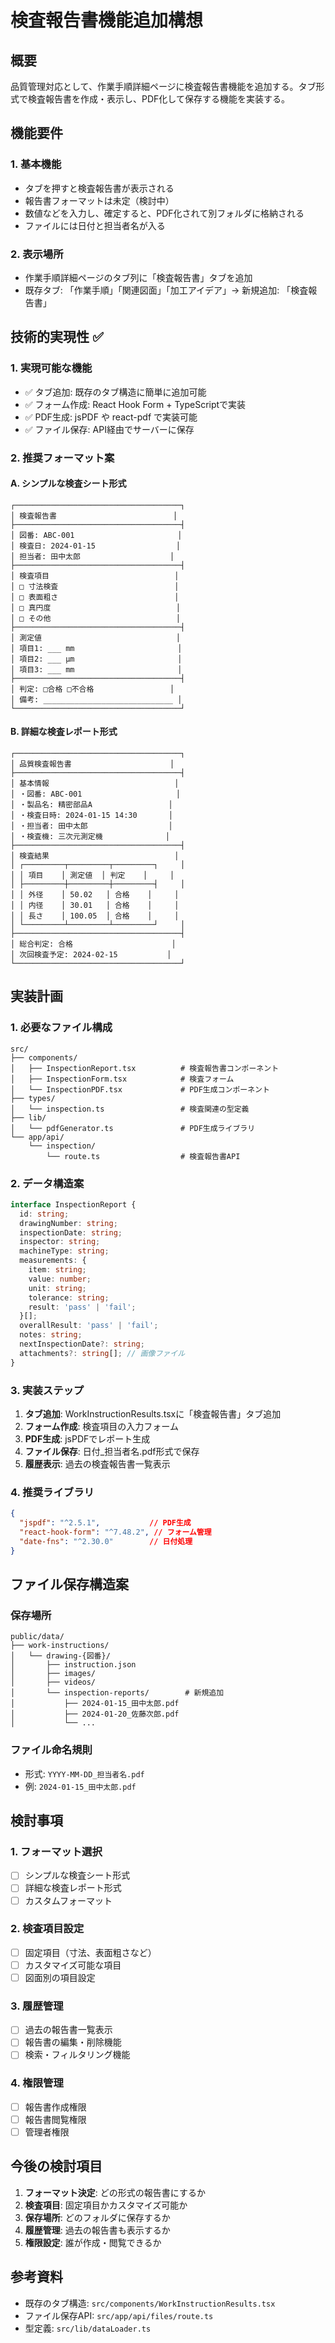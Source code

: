 # 検査報告書機能追加構想

## 概要

品質管理対応として、作業手順詳細ページに検査報告書機能を追加する。タブ形式で検査報告書を作成・表示し、PDF化して保存する機能を実装する。

## 機能要件

### 1. 基本機能
- タブを押すと検査報告書が表示される
- 報告書フォーマットは未定（検討中）
- 数値などを入力し、確定すると、PDF化されて別フォルダに格納される
- ファイルには日付と担当者名が入る

### 2. 表示場所
- 作業手順詳細ページのタブ列に「検査報告書」タブを追加
- 既存タブ: 「作業手順」「関連図面」「加工アイデア」→ 新規追加: 「検査報告書」

## 技術的実現性 ✅

### 1. 実現可能な機能
- ✅ タブ追加: 既存のタブ構造に簡単に追加可能
- ✅ フォーム作成: React Hook Form + TypeScriptで実装
- ✅ PDF生成: jsPDF や react-pdf で実装可能
- ✅ ファイル保存: API経由でサーバーに保存

### 2. 推奨フォーマット案

#### A. シンプルな検査シート形式
```
┌─────────────────────────────────────┐
│ 検査報告書                          │
├─────────────────────────────────────┤
│ 図番: ABC-001                       │
│ 検査日: 2024-01-15                  │
│ 担当者: 田中太郎                    │
├─────────────────────────────────────┤
│ 検査項目                            │
│ □ 寸法検査                          │
│ □ 表面粗さ                          │
│ □ 真円度                            │
│ □ その他                            │
├─────────────────────────────────────┤
│ 測定値                              │
│ 項目1: ___ mm                       │
│ 項目2: ___ μm                       │
│ 項目3: ___ mm                       │
├─────────────────────────────────────┤
│ 判定: □合格 □不合格                 │
│ 備考: _____________________________ │
└─────────────────────────────────────┘
```

#### B. 詳細な検査レポート形式
```
┌─────────────────────────────────────┐
│ 品質検査報告書                      │
├─────────────────────────────────────┤
│ 基本情報                            │
│ ・図番: ABC-001                     │
│ ・製品名: 精密部品A                 │
│ ・検査日時: 2024-01-15 14:30       │
│ ・担当者: 田中太郎                  │
│ ・検査機: 三次元測定機              │
├─────────────────────────────────────┤
│ 検査結果                            │
│ ┌─────────┬─────────┬─────────┐     │
│ │ 項目    │ 測定値  │ 判定    │     │
│ ├─────────┼─────────┼─────────┤     │
│ │ 外径    │ 50.02   │ 合格    │     │
│ │ 内径    │ 30.01   │ 合格    │     │
│ │ 長さ    │ 100.05  │ 合格    │     │
│ └─────────┴─────────┴─────────┘     │
├─────────────────────────────────────┤
│ 総合判定: 合格                      │
│ 次回検査予定: 2024-02-15           │
└─────────────────────────────────────┘
```

## 実装計画

### 1. 必要なファイル構成
```
src/
├── components/
│   ├── InspectionReport.tsx          # 検査報告書コンポーネント
│   ├── InspectionForm.tsx            # 検査フォーム
│   └── InspectionPDF.tsx             # PDF生成コンポーネント
├── types/
│   └── inspection.ts                 # 検査関連の型定義
├── lib/
│   └── pdfGenerator.ts               # PDF生成ライブラリ
└── app/api/
    └── inspection/
        └── route.ts                  # 検査報告書API
```

### 2. データ構造案
```typescript
interface InspectionReport {
  id: string;
  drawingNumber: string;
  inspectionDate: string;
  inspector: string;
  machineType: string;
  measurements: {
    item: string;
    value: number;
    unit: string;
    tolerance: string;
    result: 'pass' | 'fail';
  }[];
  overallResult: 'pass' | 'fail';
  notes: string;
  nextInspectionDate?: string;
  attachments?: string[]; // 画像ファイル
}
```

### 3. 実装ステップ
1. **タブ追加**: WorkInstructionResults.tsxに「検査報告書」タブ追加
2. **フォーム作成**: 検査項目の入力フォーム
3. **PDF生成**: jsPDFでレポート生成
4. **ファイル保存**: 日付_担当者名.pdf形式で保存
5. **履歴表示**: 過去の検査報告書一覧表示

### 4. 推奨ライブラリ
```json
{
  "jspdf": "^2.5.1",           // PDF生成
  "react-hook-form": "^7.48.2", // フォーム管理
  "date-fns": "^2.30.0"        // 日付処理
}
```

## ファイル保存構造案

### 保存場所
```
public/data/
├── work-instructions/
│   └── drawing-{図番}/
│       ├── instruction.json
│       ├── images/
│       ├── videos/
│       └── inspection-reports/        # 新規追加
│           ├── 2024-01-15_田中太郎.pdf
│           ├── 2024-01-20_佐藤次郎.pdf
│           └── ...
```

### ファイル命名規則
- 形式: `YYYY-MM-DD_担当者名.pdf`
- 例: `2024-01-15_田中太郎.pdf`

## 検討事項

### 1. フォーマット選択
- [ ] シンプルな検査シート形式
- [ ] 詳細な検査レポート形式
- [ ] カスタムフォーマット

### 2. 検査項目設定
- [ ] 固定項目（寸法、表面粗さなど）
- [ ] カスタマイズ可能な項目
- [ ] 図面別の項目設定

### 3. 履歴管理
- [ ] 過去の報告書一覧表示
- [ ] 報告書の編集・削除機能
- [ ] 検索・フィルタリング機能

### 4. 権限管理
- [ ] 報告書作成権限
- [ ] 報告書閲覧権限
- [ ] 管理者権限

## 今後の検討項目

1. **フォーマット決定**: どの形式の報告書にするか
2. **検査項目**: 固定項目かカスタマイズ可能か
3. **保存場所**: どのフォルダに保存するか
4. **履歴管理**: 過去の報告書も表示するか
5. **権限設定**: 誰が作成・閲覧できるか

## 参考資料

- 既存のタブ構造: `src/components/WorkInstructionResults.tsx`
- ファイル保存API: `src/app/api/files/route.ts`
- 型定義: `src/lib/dataLoader.ts` 